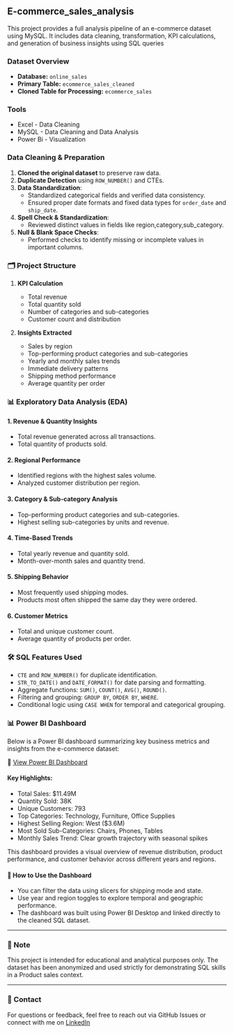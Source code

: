 ## E-commerce_sales_analysis
This project provides a full analysis pipeline of an e-commerce dataset using MySQL. It includes data cleaning, transformation, KPI calculations, and generation of business insights using SQL queries

###  Dataset Overview

- **Database:** `online_sales`
- **Primary Table:** `ecommerce_sales_cleaned`
- **Cloned Table for Processing:** `ecommerce_sales`
  
### Tools 
- Excel - Data Cleaning 
- MySQL - Data Cleaning and Data Analysis
- Power Bi - Visualization

###  Data Cleaning & Preparation

1. **Cloned the original dataset** to preserve raw data.
2. **Duplicate Detection** using `ROW_NUMBER()` and CTEs.
3. **Data Standardization**:
   - Standardized categorical fields and verified data consistency.
   - Ensured proper date formats and fixed data types for `order_date` and `ship_date`.
4. **Spell Check & Standardization**:
   - Reviewed distinct values in fields like region,category,sub_category.
5. **Null & Blank Space Checks**:
   - Performed checks to identify missing or incomplete values in important columns.

### 🗂️ Project Structure

1. **KPI Calculation**
   - Total revenue
   - Total quantity sold
   - Number of categories and sub-categories
   - Customer count and distribution

2. **Insights Extracted**
   - Sales by region
   - Top-performing product categories and sub-categories
   - Yearly and monthly sales trends
   - Immediate delivery patterns
   - Shipping method performance
   - Average quantity per order
  
### 📊 Exploratory Data Analysis (EDA)

#### 1. **Revenue & Quantity Insights**
- Total revenue generated across all transactions.
- Total quantity of products sold.

#### 2. **Regional Performance**
- Identified regions with the highest sales volume.
- Analyzed customer distribution per region.

#### 3. **Category & Sub-category Analysis**
- Top-performing product categories and sub-categories.
- Highest selling sub-categories by units and revenue.

#### 4. **Time-Based Trends**
- Total yearly revenue and quantity sold.
- Month-over-month sales and quantity trend.

#### 5. **Shipping Behavior**
- Most frequently used shipping modes.
- Products most often shipped the same day they were ordered.

#### 6. **Customer Metrics**
- Total and unique customer count.
- Average quantity of products per order.

### 🛠️ SQL Features Used
- `CTE` and `ROW_NUMBER()` for duplicate identification.
- `STR_TO_DATE()` and `DATE_FORMAT()` for date parsing and formatting.
- Aggregate functions: `SUM()`, `COUNT()`, `AVG()`, `ROUND()`.
- Filtering and grouping: `GROUP BY`, `ORDER BY`, `WHERE`.
- Conditional logic using `CASE WHEN` for temporal and categorical grouping.

### 📊 Power BI Dashboard

Below is a Power BI dashboard summarizing key business metrics and insights from the e-commerce dataset:


🔗 [View Power BI Dashboard](https://github.com/TobechukwuOnuorah/E-commerce_sales_analysis/blob/main/powerbi-dashboard.png)


#### Key Highlights:
- Total Sales: $11.49M
- Quantity Sold: 38K
- Unique Customers: 793
- Top Categories: Technology, Furniture, Office Supplies
- Highest Selling Region: West ($3.6M)
- Most Sold Sub-Categories: Chairs, Phones, Tables
- Monthly Sales Trend: Clear growth trajectory with seasonal spikes
 
This dashboard provides a visual overview of revenue distribution, product performance, and customer behavior across different years and regions.

#### 📌 How to Use the Dashboard

- You can filter the data using slicers for shipping mode and state.
- Use year and region toggles to explore temporal and geographic performance.
- The dashboard was built using Power BI Desktop and linked directly to the cleaned SQL dataset.

---
### 📌 Note

This project is intended for educational and analytical purposes only. The dataset has been anonymized and used strictly for demonstrating SQL skills in a Product sales context.

---

### 📧 Contact

For questions or feedback, feel free to reach out via GitHub Issues or connect with me on [LinkedIn](https://www.linkedin.com/in/tobechukwu-onuorah-4a69ba2b0/)



